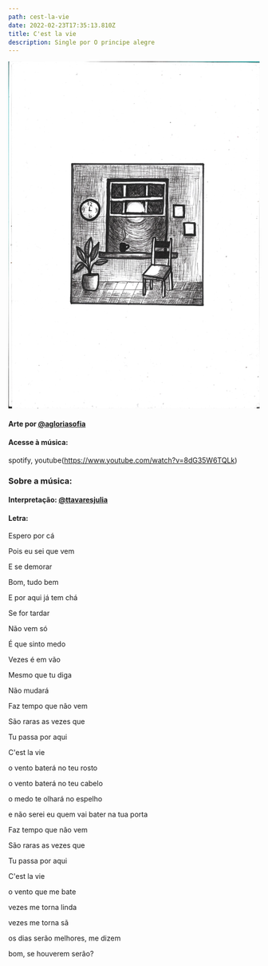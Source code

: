 ```yaml
---
path: cest-la-vie
date: 2022-02-23T17:35:13.810Z
title: C'est la vie
description: Single por O principe alegre
---
```

![Capa single](../assets/capamusica.jpg "Capa")

#### Arte por [@agloriasofia](https://www.instagram.com/agloriasofia/)

#### Acesse à música:
spotify, youtube(https://www.youtube.com/watch?v=8dG35W6TQLk)

### Sobre a música:
#### Interpretação: [@ttavaresjulia](https://www.instagram.com/ttavaresjulia/)
#### Letra: 

Espero por cá

Pois eu sei que vem

E se demorar

Bom, tudo bem

E por aqui já tem chá

Se for tardar

Não vem só

É que sinto medo

Vezes é em vão

Mesmo que tu diga

Não mudará

Faz tempo que não vem

São raras as vezes que

Tu passa por aqui

C'est la vie

o vento baterá no teu rosto

o vento baterá no teu cabelo

o medo te olhará no espelho

e não serei eu quem vai bater na tua porta

Faz tempo que não vem

São raras as vezes que

Tu passa por aqui

C'est la vie

o vento que me bate

vezes me torna linda

vezes me torna sã

os dias serão melhores, me dizem

bom, se houverem serão?